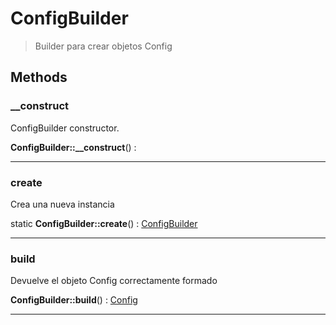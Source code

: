 
                                                                                                                                            
    
# ConfigBuilder


> Builder para crear objetos Config
>
> 








## Methods

### __construct
ConfigBuilder constructor.


**ConfigBuilder::__construct**() : 



---


### create
Crea una nueva instancia


static **ConfigBuilder::create**() : [ConfigBuilder](../../../../ConfigBuilder.md)



---


### build
Devuelve el objeto Config correctamente formado


**ConfigBuilder::build**() : [Config](../../../../Config.md)



---


                                                                                                                                                                                                                                                                                                                                                                                                            
    
                                                                                                                                                                                                                                                                             
                